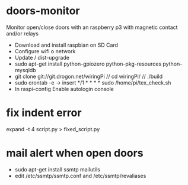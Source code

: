 # doors-monitor
Monitor open/close doors with an raspberry p3 with magnetic contact and/or relays

* Download and install raspbian on SD Card
* Configure wifi o network
* Update / dist-upgrade
* sudo apt-get install python-gpiozero python-pkg-resources python-mysqldb
* git clone git://git.drogon.net/wiringPi // cd wiringPi/ // ./build
* sudo crontab -e -> insert */1 * * * * sudo /home/pi/tex_check.sh
* In raspi-config Enable autologin console

# fix indent error
expand -t 4 script.py > fixed_script.py

# mail alert when open doors

* sudo apt-get install ssmtp mailutils
* edit /etc/ssmtp/ssmtp.conf and /etc/ssmtp/revaliases
